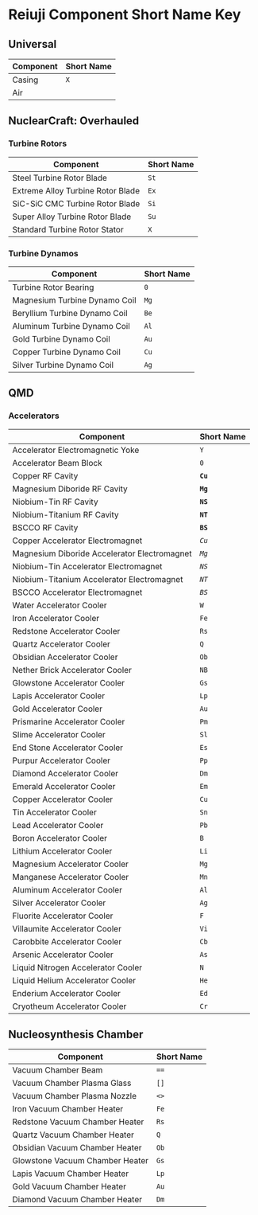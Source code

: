 # Reiuji Component Short Name Key

## Universal

| Component | Short Name |
|-----------|------------|
| Casing    | `X `       |
| Air       | `  `       |


## NuclearCraft: Overhauled

### Turbine Rotors

| Component                         | Short Name |
|-----------------------------------|------------|
| Steel Turbine Rotor Blade         | `St`       |
| Extreme Alloy Turbine Rotor Blade | `Ex`       |
| SiC-SiC CMC Turbine Rotor Blade   | `Si`       |
| Super Alloy Turbine Rotor Blade   | `Su`       |
| Standard Turbine Rotor Stator     | `X `       |


### Turbine Dynamos

| Component                     | Short Name |
|-------------------------------|------------|
| Turbine Rotor Bearing         | `0 `       |
| Magnesium Turbine Dynamo Coil | `Mg`       |
| Beryllium Turbine Dynamo Coil | `Be`       |
| Aluminum Turbine Dynamo Coil  | `Al`       |
| Gold Turbine Dynamo Coil      | `Au`       |
| Copper Turbine Dynamo Coil    | `Cu`       |
| Silver Turbine Dynamo Coil    | `Ag`       |


## QMD

### Accelerators

| Component                                    | Short Name |
|----------------------------------------------|------------|
| Accelerator Electromagnetic Yoke             | `Y `       |
| Accelerator Beam Block                       | `0 `       |
| Copper RF Cavity                             | **`Cu`**   |
| Magnesium Diboride RF Cavity                 | **`Mg`**   |
| Niobium-Tin RF Cavity                        | **`NS`**   |
| Niobium-Titanium RF Cavity                   | **`NT`**   |
| BSCCO RF Cavity                              | **`BS`**   |
| Copper Accelerator Electromagnet             | *`Cu`*     |
| Magnesium Diboride Accelerator Electromagnet | *`Mg`*     |
| Niobium-Tin Accelerator Electromagnet        | *`NS`*     |
| Niobium-Titanium Accelerator Electromagnet   | *`NT`*     |
| BSCCO Accelerator Electromagnet              | *`BS`*     |
| Water Accelerator Cooler                     | `W `       |
| Iron Accelerator Cooler                      | `Fe`       |
| Redstone Accelerator Cooler                  | `Rs`       |
| Quartz Accelerator Cooler                    | `Q `       |
| Obsidian Accelerator Cooler                  | `Ob`       |
| Nether Brick Accelerator Cooler              | `NB`       |
| Glowstone Accelerator Cooler                 | `Gs`       |
| Lapis Accelerator Cooler                     | `Lp`       |
| Gold Accelerator Cooler                      | `Au`       |
| Prismarine Accelerator Cooler                | `Pm`       |
| Slime Accelerator Cooler                     | `Sl`       |
| End Stone Accelerator Cooler                 | `Es`       |
| Purpur Accelerator Cooler                    | `Pp`       |
| Diamond Accelerator Cooler                   | `Dm`       |
| Emerald Accelerator Cooler                   | `Em`       |
| Copper Accelerator Cooler                    | `Cu`       |
| Tin Accelerator Cooler                       | `Sn`       |
| Lead Accelerator Cooler                      | `Pb`       |
| Boron Accelerator Cooler                     | `B `       |
| Lithium Accelerator Cooler                   | `Li`       |
| Magnesium Accelerator Cooler                 | `Mg`       |
| Manganese Accelerator Cooler                 | `Mn`       |
| Aluminum Accelerator Cooler                  | `Al`       |
| Silver Accelerator Cooler                    | `Ag`       |
| Fluorite Accelerator Cooler                  | `F `       |
| Villaumite Accelerator Cooler                | `Vi`       |
| Carobbite Accelerator Cooler                 | `Cb`       |
| Arsenic Accelerator Cooler                   | `As`       |
| Liquid Nitrogen Accelerator Cooler           | `N `       |
| Liquid Helium Accelerator Cooler             | `He`       |
| Enderium Accelerator Cooler                  | `Ed`       |
| Cryotheum Accelerator Cooler                 | `Cr`       |


## Nucleosynthesis Chamber

| Component                       | Short Name |
|---------------------------------|------------|
| Vacuum Chamber Beam             | `==`       |
| Vacuum Chamber Plasma Glass     | `[]`       |
| Vacuum Chamber Plasma Nozzle    | `<>`       |
| Iron Vacuum Chamber Heater      | `Fe`       |
| Redstone Vacuum Chamber Heater  | `Rs`       |
| Quartz Vacuum Chamber Heater    | `Q `       |
| Obsidian Vacuum Chamber Heater  | `Ob`       |
| Glowstone Vacuum Chamber Heater | `Gs`       |
| Lapis Vacuum Chamber Heater     | `Lp`       |
| Gold Vacuum Chamber Heater      | `Au`       |
| Diamond Vacuum Chamber Heater   | `Dm`       |
